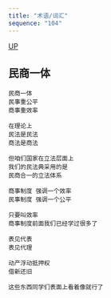 ```yaml
---
title: "术语/词汇"
sequence: "104"
---
```


[UP](/law/civil-law-index.html)

## 民商一体

```text
民商一体
民事重公平
商事重效率
```

```text
在理论上
民法是民法
商法是商法

但咱们国家在立法层面上
我们的民法典采用的是
民商合一的立法体系

商事制度 强调一个效率
民事制度 强调一个公平
```

```text
只要叫效率
商事制度前面我们已经学过很多了

表见代表
表见代理

动产浮动抵押权
借新还旧

这些东西同学们表面上看着像就行了
```


